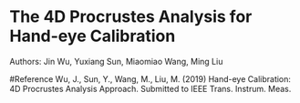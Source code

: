 # The 4D Procrustes Analysis for Hand-eye Calibration
Authors: Jin Wu, Yuxiang Sun, Miaomiao Wang, Ming Liu

#Reference
Wu, J., Sun, Y., Wang, M., Liu, M. (2019) Hand-eye Calibration: 4D Procrustes Analysis Approach. Submitted to IEEE Trans. Instrum. Meas.
